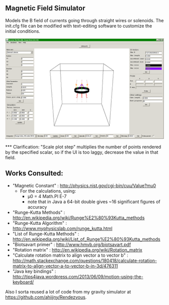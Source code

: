 ﻿## Magnetic Field Simulator

Models the B field of currents going through straight wires or solenoids. The init.cfg file can be modified with text-editing software to customize the initial conditions.

![Fun colourful arrows indicating the B field around a solenoid](screenshot.png?raw=true)

*** Clarification: "Scale plot step" multiplies the number of points rendered by the specified scalar, so if the UI is too laggy, decrease the value in that field.

## Works Consulted:

- "Magnetic Constant" : http://physics.nist.gov/cgi-bin/cuu/Value?mu0
  - For the calculations, using:
    - μ0 = 4 Math.PI E-7
    - note that in Java a 64-bit double gives ~16 significant figures of accuracy
- "Runge-Kutta Methods" : http://en.wikipedia.org/wiki/Runge%E2%80%93Kutta_methods
- "Runge-Kutta Algorithm" : http://www.myphysicslab.com/runge_kutta.html
- "List of Runge-Kutta Methods" : http://en.wikipedia.org/wiki/List_of_Runge%E2%80%93Kutta_methods
- "Biotsavart primer" : http://www.hmvb.org/biotsavart.pdf
- "Rotation matrix" : http://en.wikipedia.org/wiki/Rotation_matrix
- "Calculate rotation matrix to align vector a to vector b" : http://math.stackexchange.com/questions/180418/calculate-rotation-matrix-to-align-vector-a-to-vector-b-in-3d/476311
- "Java key bindings" : http://tips4java.wordpress.com/2013/06/09/motion-using-the-keyboard/

Also I sorta reused a lot of code from my gravity simulator at https://github.com/ahiijny/Rendezvous.

